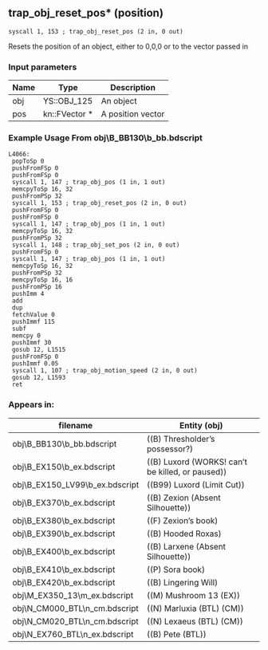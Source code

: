 ## trap_obj_reset_pos* (position)

`syscall 1, 153 ; trap_obj_reset_pos (2 in, 0 out)`

Resets the position of an object, either to 0,0,0 or to the vector passed in

### Input parameters
| Name | Type | Description
|------|------|------------
| obj   | YS::OBJ_125   | An object
| pos   | kn::FVector *   | A position vector


### Example Usage From obj\B_BB130\b_bb.bdscript
```plaintext
L4066:
 popToSp 0
 pushFromFSp 0
 pushFromFSp 0
 syscall 1, 147 ; trap_obj_pos (1 in, 1 out)
 memcpyToSp 16, 32
 pushFromPSp 32
 syscall 1, 153 ; trap_obj_reset_pos (2 in, 0 out)
 pushFromFSp 0
 pushFromFSp 0
 syscall 1, 147 ; trap_obj_pos (1 in, 1 out)
 memcpyToSp 16, 32
 pushFromPSp 32
 syscall 1, 148 ; trap_obj_set_pos (2 in, 0 out)
 pushFromFSp 0
 syscall 1, 147 ; trap_obj_pos (1 in, 1 out)
 memcpyToSp 16, 32
 pushFromPSp 32
 memcpyToSp 16, 16
 pushFromPSp 16
 pushImm 4
 add 
 dup 
 fetchValue 0
 pushImmf 115
 subf 
 memcpy 0
 pushImmf 30
 gosub 12, L1515
 pushFromFSp 0
 pushImmf 0.05
 syscall 1, 107 ; trap_obj_motion_speed (2 in, 0 out)
 gosub 12, L1593
 ret
```


### Appears in:
| filename | Entity (obj)
|----------|-------------
| obj\B_BB130\b_bb.bdscript       | ((B) Thresholder’s possessor?)          
| obj\B_EX150\b_ex.bdscript       | ((B) Luxord (WORKS! can’t be killed, or paused))          
| obj\B_EX150_LV99\b_ex.bdscript       | ((B99) Luxord (Limit Cut))          
| obj\B_EX370\b_ex.bdscript       | ((B) Zexion (Absent Silhouette))          
| obj\B_EX380\b_ex.bdscript       | ((F) Zexion’s book)          
| obj\B_EX390\b_ex.bdscript       | ((B) Hooded Roxas)          
| obj\B_EX400\b_ex.bdscript       | ((B) Larxene (Absent Silhouette))          
| obj\B_EX410\b_ex.bdscript       | ((P) Sora book)          
| obj\B_EX420\b_ex.bdscript       | ((B) Lingering Will)          
| obj\M_EX350_13\m_ex.bdscript       | ((M) Mushroom 13 (EX))          
| obj\N_CM000_BTL\n_cm.bdscript       | ((N) Marluxia (BTL) (CM))          
| obj\N_CM020_BTL\n_cm.bdscript       | ((N) Lexaeus (BTL) (CM))          
| obj\N_EX760_BTL\n_ex.bdscript       | ((B) Pete (BTL))          



